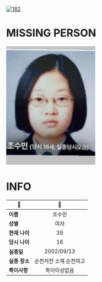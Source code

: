 [![182](https://img.shields.io/badge/%EC%8B%A4%EC%A2%85%EC%8B%A0%EA%B3%A0%EB%8A%94%20%EA%B5%AD%EB%B2%88%EC%97%86%EC%9D%B4-182-blue)](http://safe182.go.kr/index.do)

# MISSING PERSON

<img src="./missing_person.jpg">

# INFO

|🔑|💎|
|--|:--:|
|**이름**|조수민|
|**성별**|여자|
|**현재 나이**|39|
|**당시 나이**|16|
|**실종일**|2002/09/13|
|**실종 장소**|순천저전 소재 순천여고|
|**특이사항**|특이이상없음|
